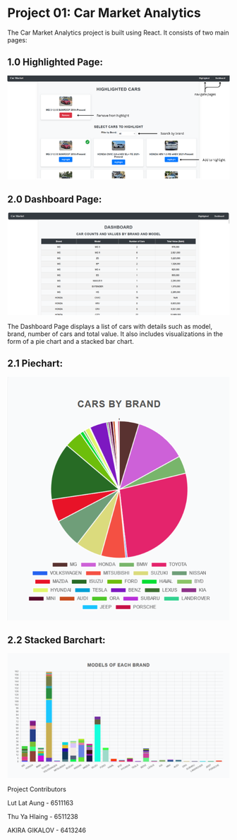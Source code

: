 Project 01: Car Market Analytics 
=====================================

The Car Market Analytics project is built using React. It consists of two main pages: 

1.0 Highlighted Page:
----------
![Highlighted Page](/images/highlightedpage.png)

2.0 Dashboard Page:
----------
![Dashboard Page](/images/dashboardpage.png)

The Dashboard Page displays a list of cars with details such as model, brand, number of cars and total value. It also includes visualizations in the form of a pie chart and a stacked bar chart.

2.1 Piechart:
----------
![Pie Chart](/images/piechart.png)

2.2 Stacked Barchart:
----------
![Stacked Bar Chart](/images/stackedbarchart.png)

Project Contributors

Lut Lat Aung - 6511163

Thu Ya Hlaing - 6511238

AKIRA GIKALOV - 6413246



